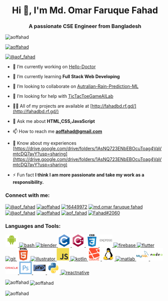 <h1 align="center">Hi 👋, I'm Md. Omar Faruque Fahad</h1>
<h3 align="center">A passionate CSE Engineer from Bangladesh</h3>

<p align="left"> <img src="https://komarev.com/ghpvc/?username=aoffahad&label=Profile%20views&color=0e75b6&style=flat" alt="aoffahad" /> </p>

<p align="left"> <a href="https://github.com/ryo-ma/github-profile-trophy"><img src="https://github-profile-trophy.vercel.app/?username=aoffahad" alt="aoffahad" /></a> </p>

<p align="left"> <a href="https://twitter.com/@aof_fahad" target="blank"><img src="https://img.shields.io/twitter/follow/@aof_fahad?logo=twitter&style=for-the-badge" alt="@aof_fahad" /></a> </p>

- 🔭 I’m currently working on [Hello-Doctor](https://github.com/aoffahad/Hello-Doctor)

- 🌱 I’m currently learning **Full Stack Web Developing**

- 👯 I’m looking to collaborate on [Autralian-Rain-Prediction-ML](https://github.com/aoffahad/Autralian-Rain-Prediction-ML)

- 🤝 I’m looking for help with [TicTacToeGameAILab](https://github.com/aoffahad/TicTacToeGameAILab)

- 👨‍💻 All of my projects are available at [http://fahadbd.rf.gd/](http://fahadbd.rf.gd/)

- 💬 Ask me about **HTML,CSS,JavaScript**

- 📫 How to reach me **aoffahad@gmail.com**

- 📄 Know about my experiences [https://drive.google.com/drive/folders/1AsNQ723ENbEBOcuToag4VaVmtcDQ7avY?usp=sharing](https://drive.google.com/drive/folders/1AsNQ723ENbEBOcuToag4VaVmtcDQ7avY?usp=sharing)

- ⚡ Fun fact **I think I am more passionate and take my work as a responsibility.**

<h3 align="left">Connect with me:</h3>
<p align="left">
<a href="https://twitter.com/aof_fahad" target="blank"><img align="center" src="https://raw.githubusercontent.com/rahuldkjain/github-profile-readme-generator/master/src/images/icons/Social/twitter.svg" alt="@aof_fahad" height="30" width="40"/></a>
<a href="https://linkedin.com/in/aoffahad" target="blank"><img align="center" src="https://raw.githubusercontent.com/rahuldkjain/github-profile-readme-generator/master/src/images/icons/Social/linked-in-alt.svg" alt="aoffahad" height="30" width="40" /></a>
<a href="https://stackoverflow.com/users/16449972" target="blank"><img align="center" src="https://raw.githubusercontent.com/rahuldkjain/github-profile-readme-generator/master/src/images/icons/Social/stack-overflow.svg" alt="16449972" height="30" width="40" /></a>
<a href="https://fb.com/md.omar faruque fahad" target="blank"><img align="center" src="https://raw.githubusercontent.com/rahuldkjain/github-profile-readme-generator/master/src/images/icons/Social/facebook.svg" alt="md.omar faruque fahad" height="30" width="40" /></a>
<a href="https://instagram.com/@aof_fahad" target="blank"><img align="center" src="https://raw.githubusercontent.com/rahuldkjain/github-profile-readme-generator/master/src/images/icons/Social/instagram.svg" alt="@aof_fahad" height="30" width="40" /></a>
<a href="https://www.hackerrank.com/aoffahad" target="blank"><img align="center" src="https://raw.githubusercontent.com/rahuldkjain/github-profile-readme-generator/master/src/images/icons/Social/hackerrank.svg" alt="aoffahad" height="30" width="40" /></a>
<a href="https://codeforces.com/profile/aof_fahad" target="blank"><img align="center" src="https://cdn.jsdelivr.net/npm/simple-icons@3.0.1/icons/codeforces.svg" alt="aof_fahad" height="30" width="40" /></a>
<a href="https://discord.gg/Fahad#2060" target="blank"><img align="center" src="https://raw.githubusercontent.com/rahuldkjain/github-profile-readme-generator/master/src/images/icons/Social/discord.svg" alt="Fahad#2060" height="30" width="40" /></a>
</p>

<h3 align="left">Languages and Tools:</h3>
<p align="left"> <a href="https://developer.android.com" target="_blank"> <img src="https://raw.githubusercontent.com/devicons/devicon/master/icons/android/android-original-wordmark.svg" alt="android" width="40" height="40"/> </a> <a href="https://www.gnu.org/software/bash/" target="_blank"> <img src="https://www.vectorlogo.zone/logos/gnu_bash/gnu_bash-icon.svg" alt="bash" width="40" height="40"/> </a> <a href="https://www.blender.org/" target="_blank"> <img src="https://download.blender.org/branding/community/blender_community_badge_white.svg" alt="blender" width="40" height="40"/> </a> <a href="https://www.cprogramming.com/" target="_blank"> <img src="https://raw.githubusercontent.com/devicons/devicon/master/icons/c/c-original.svg" alt="c" width="40" height="40"/> </a> <a href="https://www.w3schools.com/cpp/" target="_blank"> <img src="https://raw.githubusercontent.com/devicons/devicon/master/icons/cplusplus/cplusplus-original.svg" alt="cplusplus" width="40" height="40"/> </a> <a href="https://www.w3schools.com/css/" target="_blank"> <img src="https://raw.githubusercontent.com/devicons/devicon/master/icons/css3/css3-original-wordmark.svg" alt="css3" width="40" height="40"/> </a> <a href="https://expressjs.com" target="_blank"> <img src="https://raw.githubusercontent.com/devicons/devicon/master/icons/express/express-original-wordmark.svg" alt="express" width="40" height="40"/> </a> <a href="https://firebase.google.com/" target="_blank"> <img src="https://www.vectorlogo.zone/logos/firebase/firebase-icon.svg" alt="firebase" width="40" height="40"/> </a> <a href="https://flutter.dev" target="_blank"> <img src="https://www.vectorlogo.zone/logos/flutterio/flutterio-icon.svg" alt="flutter" width="40" height="40"/> </a> <a href="https://git-scm.com/" target="_blank"> <img src="https://www.vectorlogo.zone/logos/git-scm/git-scm-icon.svg" alt="git" width="40" height="40"/> </a> <a href="https://www.w3.org/html/" target="_blank"> <img src="https://raw.githubusercontent.com/devicons/devicon/master/icons/html5/html5-original-wordmark.svg" alt="html5" width="40" height="40"/> </a> <a href="https://www.adobe.com/in/products/illustrator.html" target="_blank"> <img src="https://www.vectorlogo.zone/logos/adobe_illustrator/adobe_illustrator-icon.svg" alt="illustrator" width="40" height="40"/> </a> <a href="https://developer.mozilla.org/en-US/docs/Web/JavaScript" target="_blank"> <img src="https://raw.githubusercontent.com/devicons/devicon/master/icons/javascript/javascript-original.svg" alt="javascript" width="40" height="40"/> </a> <a href="https://kotlinlang.org" target="_blank"> <img src="https://www.vectorlogo.zone/logos/kotlinlang/kotlinlang-icon.svg" alt="kotlin" width="40" height="40"/> </a> <a href="https://laravel.com/" target="_blank"> <img src="https://raw.githubusercontent.com/devicons/devicon/master/icons/laravel/laravel-plain-wordmark.svg" alt="laravel" width="40" height="40"/> </a> <a href="https://www.linux.org/" target="_blank"> <img src="https://raw.githubusercontent.com/devicons/devicon/master/icons/linux/linux-original.svg" alt="linux" width="40" height="40"/> </a> <a href="https://www.mathworks.com/" target="_blank"> <img src="https://upload.wikimedia.org/wikipedia/commons/2/21/Matlab_Logo.png" alt="matlab" width="40" height="40"/> </a> <a href="https://www.mysql.com/" target="_blank"> <img src="https://raw.githubusercontent.com/devicons/devicon/master/icons/mysql/mysql-original-wordmark.svg" alt="mysql" width="40" height="40"/> </a> <a href="https://nodejs.org" target="_blank"> <img src="https://raw.githubusercontent.com/devicons/devicon/master/icons/nodejs/nodejs-original-wordmark.svg" alt="nodejs" width="40" height="40"/> </a> <a href="https://www.oracle.com/" target="_blank"> <img src="https://raw.githubusercontent.com/devicons/devicon/master/icons/oracle/oracle-original.svg" alt="oracle" width="40" height="40"/> </a> <a href="https://www.photoshop.com/en" target="_blank"> <img src="https://raw.githubusercontent.com/devicons/devicon/master/icons/photoshop/photoshop-line.svg" alt="photoshop" width="40" height="40"/> </a> <a href="https://www.php.net" target="_blank"> <img src="https://raw.githubusercontent.com/devicons/devicon/master/icons/php/php-original.svg" alt="php" width="40" height="40"/> </a> <a href="https://www.python.org" target="_blank"> <img src="https://raw.githubusercontent.com/devicons/devicon/master/icons/python/python-original.svg" alt="python" width="40" height="40"/> </a> <a href="https://reactnative.dev/" target="_blank"> <img src="https://reactnative.dev/img/header_logo.svg" alt="reactnative" width="40" height="40"/> </a> </p>

<p><img align="left" src="https://github-readme-stats.vercel.app/api/top-langs?username=aoffahad&show_icons=true&locale=en&layout=compact" alt="aoffahad" /></p>

<p>&nbsp;<img align="center" src="https://github-readme-stats.vercel.app/api?username=aoffahad&show_icons=true&locale=en" alt="aoffahad" /></p>

<p><img align="center" src="https://github-readme-streak-stats.herokuapp.com/?user=aoffahad&" alt="aoffahad" /></p>
